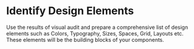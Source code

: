 # Identify Design Elements

Use the results of visual audit and prepare a comprehensive list of design elements such as Colors, Typography, Sizes, Spaces, Grid, Layouts etc. These elements will be the building blocks of your components.
